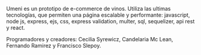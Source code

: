 Umeni es un prototipo de e-commerce de vinos. 
Utiliza las ultimas tecnologías, que permiten una página escalable y performante: javascript, node js, express, ejs, css, express validation, multer, sql, sequelizer, api rest y react. 

Programadores y creadores: Cecilia Syrewicz, Candelaria Mc Lean, Fernando Ramirez y Francisco Slepoy.
